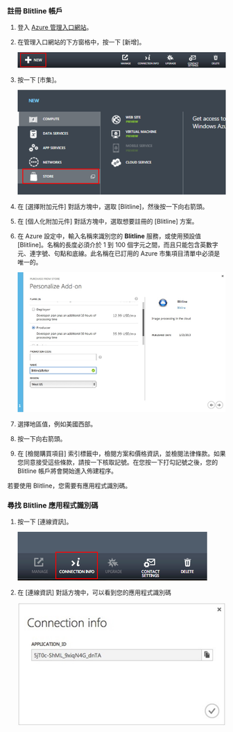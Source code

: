 
### 註冊 Blitline 帳戶

1. 登入 [Azure 管理入口網站](https://manage.windowsazure.com/)。

2. 在管理入口網站的下方窗格中，按一下 [新增]。

	![command-bar-new][command-bar-new]

3. 按一下 [市集]。

	![blitline-store][blitline-store]

4. 在 [選擇附加元件] 對話方塊中，選取 [Blitline]，然後按一下向右箭頭。

5. 在 [個人化附加元件] 對話方塊中，選取想要註冊的 [Blitline] 方案。

6. 在 Azure 設定中，輸入名稱來識別您的 **Blitline** 服務，或使用預設值 [Blitline]。名稱的長度必須介於 1 到 100 個字元之間，而且只能包含英數字元、連字號、句點和底線。此名稱在已訂用的 Azure 市集項目清單中必須是唯一的。

	![store-screen-1][store-screen-1]

7. 選擇地區值，例如美國西部。

8. 按一下向右箭頭。

9. 在 [檢閱購買項目] 索引標籤中，檢閱方案和價格資訊，並檢閱法律條款。如果您同意接受這些條款，請按一下核取記號。在您按一下打勾記號之後，您的 Blitline 帳戶將會開始進入佈建程序。


若要使用 Blitline，您需要有應用程式識別碼。

### 尋找 Blitline 應用程式識別碼 ###

1. 按一下 [連線資訊]。

	![blitline-connection-info-button][blitline-connection-info-button]

2. 在 [連線資訊] 對話方塊中，可以看到您的應用程式識別碼

	![blitline-connection-info][blitline-connection-info]

<!--images-->

[command-bar-new]: ./media/blitline-signup/blitline_bar_new.png
[blitline-store]: ./media/blitline-signup/blitline_offerings_store.png
[store-screen-1]: ./media/blitline-signup/blitline_purchase.jpg
[blitline-connection-info-button]: ./media/blitline-signup/blitline_connection_info_button.png
[blitline-connection-info]: ./media/blitline-signup/blitline_connection_info_screen.jpeg

<!---HONumber=July15_HO3-->